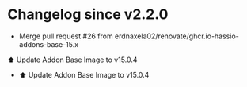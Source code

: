 # Changelog since v2.2.0
- Merge pull request #26 from erdnaxela02/renovate/ghcr.io-hassio-addons-base-15.x

⬆️ Update Addon Base Image to v15.0.4 
- ⬆️ Update Addon Base Image to v15.0.4 
